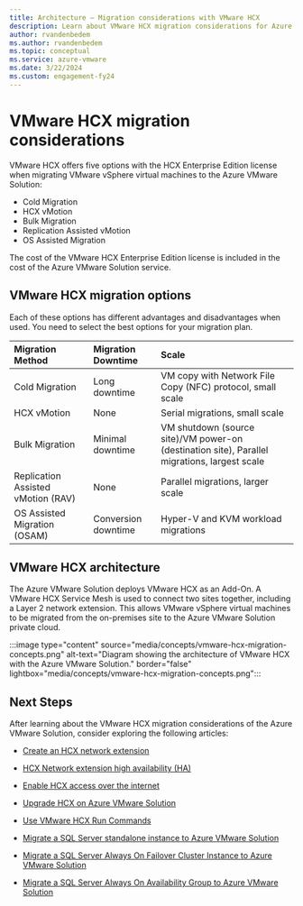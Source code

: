 ```yaml
---
title: Architecture – Migration considerations with VMware HCX
description: Learn about VMware HCX migration considerations for Azure VMware Solution.
author: rvandenbedem
ms.author: rvandenbedem
ms.topic: conceptual
ms.service: azure-vmware
ms.date: 3/22/2024
ms.custom: engagement-fy24
---
```


# VMware HCX migration considerations

VMware HCX offers five options with the HCX Enterprise Edition license when migrating VMware vSphere virtual machines to the Azure VMware Solution:

- Cold Migration
- HCX vMotion
- Bulk Migration
- Replication Assisted vMotion
- OS Assisted Migration

The cost of the VMware HCX Enterprise Edition license is included in the cost of the Azure VMware Solution service.

## VMware HCX migration options

Each of these options has different advantages and disadvantages when used. You need to select the best options for your migration plan.

| **Migration Method** | **Migration Downtime** | **Scale** |
| :-- | :-- | :-- |
| Cold Migration | Long downtime | VM copy with Network File Copy (NFC) protocol, small scale |
| HCX vMotion | None | Serial migrations, small scale |
| Bulk Migration | Minimal downtime | VM shutdown (source site)/VM power-on (destination site), Parallel migrations, largest scale |
| Replication Assisted vMotion (RAV) | None | Parallel migrations, larger scale |
| OS Assisted Migration (OSAM) | Conversion downtime | Hyper-V and KVM workload migrations |

## VMware HCX architecture

The Azure VMware Solution deploys VMware HCX as an Add-On. A VMware HCX Service Mesh is used to connect two sites together, including a Layer 2 network extension. This allows VMware vSphere virtual machines to be migrated from the on-premises site to the Azure VMware Solution private cloud.

:::image type="content" source="media/concepts/vmware-hcx-migration-concepts.png" alt-text="Diagram showing the architecture of VMware HCX with the Azure VMware Solution." border="false" lightbox="media/concepts/vmware-hcx-migration-concepts.png":::

## Next Steps

After learning about the VMware HCX migration considerations of the Azure VMware Solution, consider exploring the following articles:

- [Create an HCX network extension](configure-hcx-network-extension.md)
- [HCX Network extension high availability (HA)](configure-hcx-network-extension-high-availability.md)
- [Enable HCX access over the internet](enable-hcx-access-over-internet.md)
- [Upgrade HCX on Azure VMware Solution](upgrade-hcx-azure-vmware-solutions.md)
- [Use VMware HCX Run Commands](use-hcx-run-commands.md)

- [Migrate a SQL Server standalone instance to Azure VMware Solution](migrate-sql-server-standalone-cluster.md)
- [Migrate a SQL Server Always On Failover Cluster Instance to Azure VMware Solution](migrate-sql-server-failover-cluster.md)
- [Migrate a SQL Server Always On Availability Group to Azure VMware Solution](migrate-sql-server-always-on-availability-group.md)
